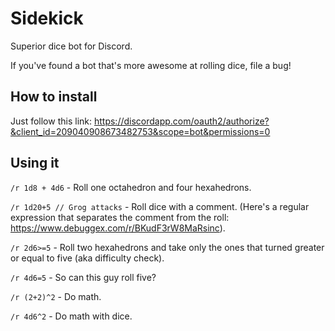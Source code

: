# Sidekick
Superior dice bot for Discord.

If you've found a bot that's more awesome at rolling dice, file a bug!

## How to install

Just follow this link:
https://discordapp.com/oauth2/authorize?&client_id=209040908673482753&scope=bot&permissions=0

## Using it

`/r 1d8 + 4d6` - Roll one octahedron and four hexahedrons.

`/r 1d20+5 // Grog attacks` - Roll dice with a comment.
(Here's a regular expression that separates the comment from the roll: https://www.debuggex.com/r/BKudF3rW8MaRsinc).

`/r 2d6>=5` - Roll two hexahedrons and take only the ones that turned greater or equal to five (aka difficulty check).

`/r 4d6=5` - So can this guy roll five?

`/r (2+2)^2` - Do math.

`/r 4d6^2` - Do math with dice.
